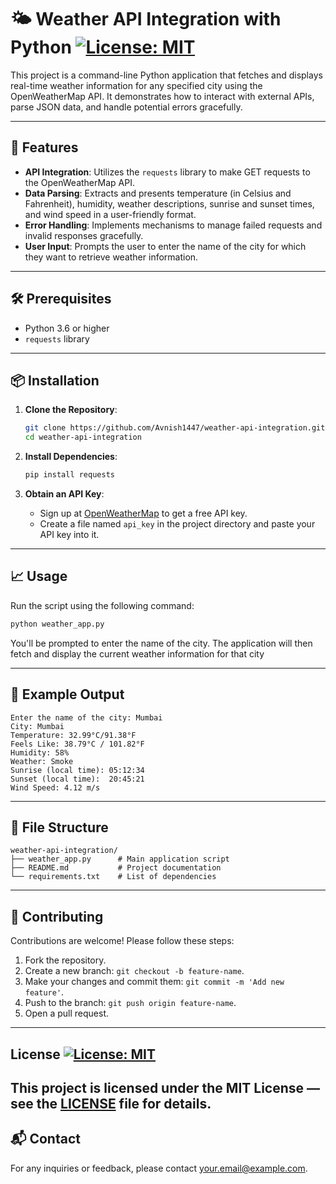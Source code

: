 # 🌤️ Weather API Integration with Python [![License: MIT](https://img.shields.io/badge/License-MIT-yellow.svg)](LICENSE)

This project is a command-line Python application that fetches and displays real-time weather information for any specified city using the OpenWeatherMap API. It demonstrates how to interact with external APIs, parse JSON data, and handle potential errors gracefully.

---

## 🚀 Features

* **API Integration**: Utilizes the `requests` library to make GET requests to the OpenWeatherMap API.
* **Data Parsing**: Extracts and presents temperature (in Celsius and Fahrenheit), humidity, weather descriptions, sunrise and sunset times, and wind speed in a user-friendly format.
* **Error Handling**: Implements mechanisms to manage failed requests and invalid responses gracefully.
* **User Input**: Prompts the user to enter the name of the city for which they want to retrieve weather information.

---

## 🛠️ Prerequisites

* Python 3.6 or higher
* `requests` library

---

## 📦 Installation

1. **Clone the Repository**:

   ```bash
   git clone https://github.com/Avnish1447/weather-api-integration.git
   cd weather-api-integration
   ```



2. **Install Dependencies**:

   ```bash
   pip install requests
   ```



3. **Obtain an API Key**:

   * Sign up at [OpenWeatherMap](https://openweathermap.org/api) to get a free API key.
   * Create a file named `api_key` in the project directory and paste your API key into it.

---

## 📈 Usage

Run the script using the following command:

```bash
python weather_app.py
```



You'll be prompted to enter the name of the city. The application will then fetch and display the current weather information for that city

---

## 🧪 Example Output

```
Enter the name of the city: Mumbai
City: Mumbai
Temperature: 32.99°C/91.38°F
Feels Like: 38.79°C / 101.82°F
Humidity: 58%
Weather: Smoke
Sunrise (local time): 05:12:34
Sunset (local time):  20:45:21
Wind Speed: 4.12 m/s
```



---

## 📁 File Structure

```plaintext
weather-api-integration/
├── weather_app.py      # Main application script
├── README.md           # Project documentation
└── requirements.txt    # List of dependencies
```



---

## 🤝 Contributing

Contributions are welcome! Please follow these steps:

1. Fork the repository.
2. Create a new branch: `git checkout -b feature-name`.
3. Make your changes and commit them: `git commit -m 'Add new feature'`.
4. Push to the branch: `git push origin feature-name`.
5. Open a pull request.

---
## License [![License: MIT](https://img.shields.io/badge/License-MIT-yellow.svg)](LICENSE)

This project is licensed under the MIT License — see the [LICENSE](LICENSE) file for details.
---
## 📬 Contact

For any inquiries or feedback, please contact [your.email@example.com](mailto:your.email@example.com).


